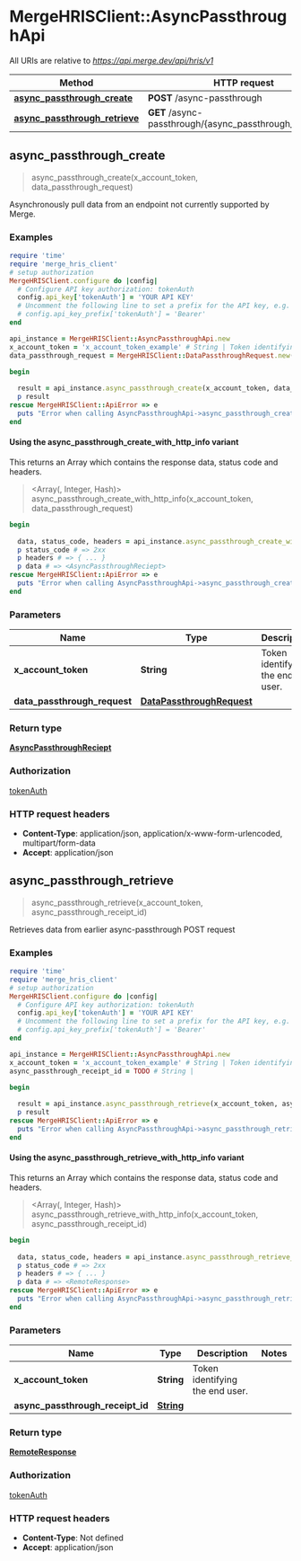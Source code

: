 # MergeHRISClient::AsyncPassthroughApi

All URIs are relative to *https://api.merge.dev/api/hris/v1*

| Method | HTTP request | Description |
| ------ | ------------ | ----------- |
| [**async_passthrough_create**](AsyncPassthroughApi.md#async_passthrough_create) | **POST** /async-passthrough |  |
| [**async_passthrough_retrieve**](AsyncPassthroughApi.md#async_passthrough_retrieve) | **GET** /async-passthrough/{async_passthrough_receipt_id} |  |


## async_passthrough_create

> <AsyncPassthroughReciept> async_passthrough_create(x_account_token, data_passthrough_request)



Asynchronously pull data from an endpoint not currently supported by Merge.

### Examples

```ruby
require 'time'
require 'merge_hris_client'
# setup authorization
MergeHRISClient.configure do |config|
  # Configure API key authorization: tokenAuth
  config.api_key['tokenAuth'] = 'YOUR API KEY'
  # Uncomment the following line to set a prefix for the API key, e.g. 'Bearer' (defaults to nil)
  # config.api_key_prefix['tokenAuth'] = 'Bearer'
end

api_instance = MergeHRISClient::AsyncPassthroughApi.new
x_account_token = 'x_account_token_example' # String | Token identifying the end user.
data_passthrough_request = MergeHRISClient::DataPassthroughRequest.new({method: MergeHRISClient::MethodEnum::GET, path: '/scooters'}) # DataPassthroughRequest | 

begin
  
  result = api_instance.async_passthrough_create(x_account_token, data_passthrough_request)
  p result
rescue MergeHRISClient::ApiError => e
  puts "Error when calling AsyncPassthroughApi->async_passthrough_create: #{e}"
end
```

#### Using the async_passthrough_create_with_http_info variant

This returns an Array which contains the response data, status code and headers.

> <Array(<AsyncPassthroughReciept>, Integer, Hash)> async_passthrough_create_with_http_info(x_account_token, data_passthrough_request)

```ruby
begin
  
  data, status_code, headers = api_instance.async_passthrough_create_with_http_info(x_account_token, data_passthrough_request)
  p status_code # => 2xx
  p headers # => { ... }
  p data # => <AsyncPassthroughReciept>
rescue MergeHRISClient::ApiError => e
  puts "Error when calling AsyncPassthroughApi->async_passthrough_create_with_http_info: #{e}"
end
```

### Parameters

| Name | Type | Description | Notes |
| ---- | ---- | ----------- | ----- |
| **x_account_token** | **String** | Token identifying the end user. |  |
| **data_passthrough_request** | [**DataPassthroughRequest**](DataPassthroughRequest.md) |  |  |

### Return type

[**AsyncPassthroughReciept**](AsyncPassthroughReciept.md)

### Authorization

[tokenAuth](../README.md#tokenAuth)

### HTTP request headers

- **Content-Type**: application/json, application/x-www-form-urlencoded, multipart/form-data
- **Accept**: application/json


## async_passthrough_retrieve

> <RemoteResponse> async_passthrough_retrieve(x_account_token, async_passthrough_receipt_id)



Retrieves data from earlier async-passthrough POST request

### Examples

```ruby
require 'time'
require 'merge_hris_client'
# setup authorization
MergeHRISClient.configure do |config|
  # Configure API key authorization: tokenAuth
  config.api_key['tokenAuth'] = 'YOUR API KEY'
  # Uncomment the following line to set a prefix for the API key, e.g. 'Bearer' (defaults to nil)
  # config.api_key_prefix['tokenAuth'] = 'Bearer'
end

api_instance = MergeHRISClient::AsyncPassthroughApi.new
x_account_token = 'x_account_token_example' # String | Token identifying the end user.
async_passthrough_receipt_id = TODO # String | 

begin
  
  result = api_instance.async_passthrough_retrieve(x_account_token, async_passthrough_receipt_id)
  p result
rescue MergeHRISClient::ApiError => e
  puts "Error when calling AsyncPassthroughApi->async_passthrough_retrieve: #{e}"
end
```

#### Using the async_passthrough_retrieve_with_http_info variant

This returns an Array which contains the response data, status code and headers.

> <Array(<RemoteResponse>, Integer, Hash)> async_passthrough_retrieve_with_http_info(x_account_token, async_passthrough_receipt_id)

```ruby
begin
  
  data, status_code, headers = api_instance.async_passthrough_retrieve_with_http_info(x_account_token, async_passthrough_receipt_id)
  p status_code # => 2xx
  p headers # => { ... }
  p data # => <RemoteResponse>
rescue MergeHRISClient::ApiError => e
  puts "Error when calling AsyncPassthroughApi->async_passthrough_retrieve_with_http_info: #{e}"
end
```

### Parameters

| Name | Type | Description | Notes |
| ---- | ---- | ----------- | ----- |
| **x_account_token** | **String** | Token identifying the end user. |  |
| **async_passthrough_receipt_id** | [**String**](.md) |  |  |

### Return type

[**RemoteResponse**](RemoteResponse.md)

### Authorization

[tokenAuth](../README.md#tokenAuth)

### HTTP request headers

- **Content-Type**: Not defined
- **Accept**: application/json

